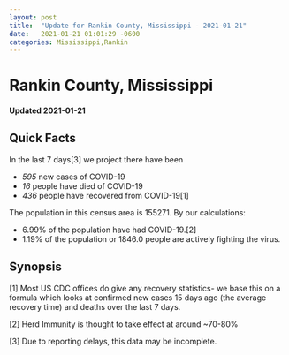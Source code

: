 ```yaml
---
layout: post
title:  "Update for Rankin County, Mississippi - 2021-01-21"
date:   2021-01-21 01:01:29 -0600
categories: Mississippi,Rankin
---
```


# Rankin County, Mississippi
#### Updated 2021-01-21

## Quick Facts

In the last 7 days[3] we project there have been
- *595* new cases of COVID-19
- *16* people have died of COVID-19
- *436* people have recovered from COVID-19[1]

The population in this census area is 155271. By our calculations:
- 6.99% of the population have had COVID-19.[2]
- 1.19% of the population or 1846.0 people are actively fighting the virus.

## Synopsis




[1] Most US CDC offices do give any recovery statistics- we base this on a formula which looks at confirmed new cases
15 days ago (the average recovery time) and deaths over the last 7 days.

[2] Herd Immunity is thought to take effect at around ~70-80%

[3] Due to reporting delays, this data may be incomplete.
 
    